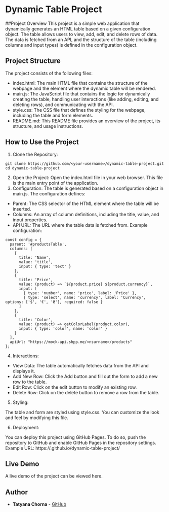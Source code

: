 # Dynamic Table Project

##Project Overview
This project is a simple web application that dynamically generates an HTML table based on a given configuration object. The table allows users to view, add, edit, and delete rows of data. The data is fetched from an API, and the structure of the table (including columns and input types) is defined in the configuration object.

## Project Structure
The project consists of the following files:

* index.html: The main HTML file that contains the structure of the webpage and the element where the dynamic table will be rendered.
* main.js: The JavaScript file that contains the logic for dynamically creating the table, handling user interactions (like adding, editing, and deleting rows), and communicating with the API.
* style.css: The CSS file that defines the styling for the webpage, including the table and form elements.
* README.md: This README file provides an overview of the project, its structure, and usage instructions.

## How to Use the Project
1. Clone the Repository:
```
git clone https://github.com/<your-username>/dynamic-table-project.git
cd dynamic-table-project
```
2. Open the Project:
Open the index.html file in your web browser. This file is the main entry point of the application.
3. Configuration:
The table is generated based on a configuration object in main.js. The configuration defines:
* Parent: The CSS selector of the HTML element where the table will be inserted.
* Columns: An array of column definitions, including the title, value, and input properties.
* API URL: The URL where the table data is fetched from.
Example configuration:
```
const config = {
  parent: '#productsTable',
  columns: [
    {
      title: 'Name',
      value: 'title',
      input: { type: 'text' }
    },
    {
      title: 'Price',
      value: (product) => `${product.price} ${product.currency}`,
      input: [
        { type: 'number', name: 'price', label: 'Price' },
        { type: 'select', name: 'currency', label: 'Currency', options: ['$', '€', '₴'], required: false }
      ]
    },
    {
      title: 'Color',
      value: (product) => getColorLabel(product.color),
      input: { type: 'color', name: 'color' }
    }
  ],
  apiUrl: "https://mock-api.shpp.me/<nsurname>/products"
};

```

4. Interactions:

* View Data: The table automatically fetches data from the API and displays it.
* Add New Row: Click the Add button and fill out the form to add a new row to the table.
* Edit Row: Click on the edit button to modify an existing row.
* Delete Row: Click on the delete button to remove a row from the table.

5. Styling:

The table and form are styled using style.css. You can customize the look and feel by modifying this file.

6. Deployment:

You can deploy this project using GitHub Pages. To do so, push the repository to GitHub and enable GitHub Pages in the repository settings.
Example URL: https://<your-username>.github.io/dynamic-table-project/

## Live Demo
A live demo of the project can be viewed here.

## Author

- **Tatyana Chorna** - [GitHub](https://github.com/T-Chorna)
